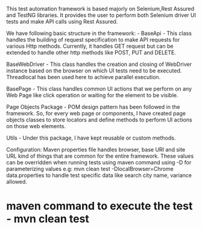 This test automation framework is based majorly on Selenium,Rest Assured and TestNG libraries. It provides the user to perform both Selenium driver UI tests and make API calls using Rest Assured.

We have following basic structure in the framework: -
BaseApi - This class handles the building of request specification to make API requests for various Http methods. Currently, it handles GET request but can be extended to handle other http methods like POST, PUT and DELETE.

BaseWebDriver - This class handles the creation and closing of WebDriver instance based on the browser on which UI tests need to be executed. Threadlocal has been used here to achieve parallel execution.

BasePage - This class handles common UI actions that we perform on any Web Page like click operation or waiting for the element to be visible.

Page Objects Package - POM design pattern has been followed in the framework. So, for every web page or components, I have created page objects classes to store locators and define methods to perform UI actions on those web elements.

Utils - Under this package, I have kept reusable or custom methods.

Configuration:
Maven properties file handles browser, base URI and site URL kind of things that are common for the entire framework. These values can be overridden when running tests using maven command using -D for parameterizing values
e.g: mvn clean test -DlocalBrowser=Chrome
data.properties to handle test specific data like search city name, variance allowed.

# maven command to execute the test - mvn clean test